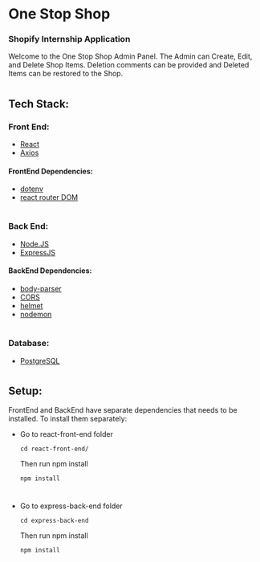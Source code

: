 # One Stop Shop 
### Shopify Internship Application


Welcome to the One Stop Shop Admin Panel. 
The Admin can Create, Edit, and Delete Shop Items. Deletion comments can be provided and Deleted Items can be restored to the Shop.

#

## Tech Stack:

### Front End:
* [React](https://reactjs.org)
* [Axios](https://axios-http.com)


#### FrontEnd Dependencies:
* [dotenv](https://www.npmjs.com/package/dotenv)
* [react router DOM](https://reactrouter.com/)

#

### Back End:
* [Node.JS](https://nodejs.org)
* [ExpressJS](https://expressjs.com)

#### BackEnd Dependencies:
* [body-parser](https://www.npmjs.com/package/body-parser)
* [CORS](https://www.npmjs.com/package/cors)
* [helmet](https://www.npmjs.com/package/helmet)
* [nodemon](https://www.npmjs.com/package/nodemon)


#

### Database: 
* [PostgreSQL](https://postgresql.org)

#

## Setup: 
FrontEnd and BackEnd have separate dependencies that needs to be installed. To install them separately:

* Go to react-front-end folder
  ```
  cd react-front-end/
  ```
  Then run npm install
  ```
  npm install
  ```
  
# 

* Go to express-back-end folder
  ```
  cd express-back-end
  ```
  Then run npm install
  ```
  npm install
  ```

